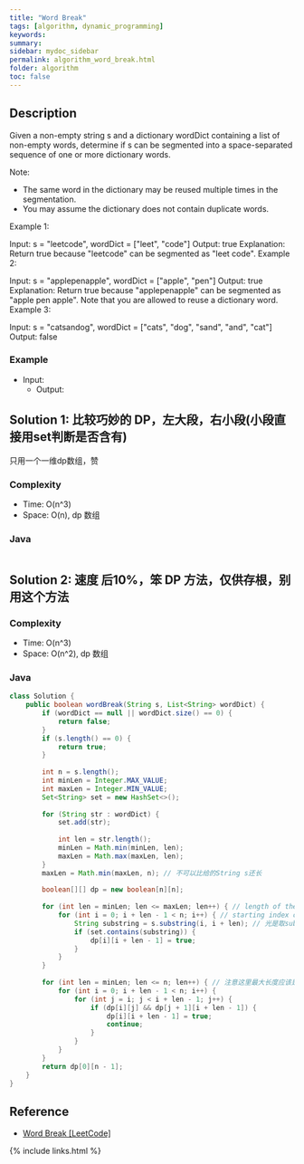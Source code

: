 ```yaml
---
title: "Word Break"
tags: [algorithm, dynamic_programming]
keywords:
summary:
sidebar: mydoc_sidebar
permalink: algorithm_word_break.html
folder: algorithm
toc: false
---
```


## Description
Given a non-empty string s and a dictionary wordDict containing a list of non-empty words, determine if s can be segmented into a space-separated sequence of one or more dictionary words.

Note:
* The same word in the dictionary may be reused multiple times in the segmentation.
* You may assume the dictionary does not contain duplicate words.

Example 1:

Input: s = "leetcode", wordDict = ["leet", "code"]
Output: true
Explanation: Return true because "leetcode" can be segmented as "leet code".
Example 2:

Input: s = "applepenapple", wordDict = ["apple", "pen"]
Output: true
Explanation: Return true because "applepenapple" can be segmented as "apple pen apple".
             Note that you are allowed to reuse a dictionary word.
Example 3:

Input: s = "catsandog", wordDict = ["cats", "dog", "sand", "and", "cat"]
Output: false

### Example
* Input: 
  * Output: 

## Solution 1: 比较巧妙的 DP，左大段，右小段(小段直接用set判断是否含有)
只用一个一维dp数组，赞

### Complexity
* Time: O(n^3)
* Space: O(n), dp 数组

### Java
```java

```

## Solution 2: 速度 后10%，笨 DP 方法，仅供存根，别用这个方法

### Complexity
* Time: O(n^3)
* Space: O(n^2), dp 数组

### Java
```java
class Solution {
    public boolean wordBreak(String s, List<String> wordDict) {
        if (wordDict == null || wordDict.size() == 0) {
            return false;
        }
        if (s.length() == 0) {
            return true;
        }
        
        int n = s.length();
        int minLen = Integer.MAX_VALUE;
        int maxLen = Integer.MIN_VALUE;
        Set<String> set = new HashSet<>();
        
        for (String str : wordDict) {
            set.add(str);
            
            int len = str.length();
            minLen = Math.min(minLen, len);
            maxLen = Math.max(maxLen, len);
        }
        maxLen = Math.min(maxLen, n); // 不可以比给的String s还长
        
        boolean[][] dp = new boolean[n][n];
        
        for (int len = minLen; len <= maxLen; len++) { // length of the substring
            for (int i = 0; i + len - 1 < n; i++) { // starting index of the substring
                String substring = s.substring(i, i + len); // 光是取substring的时间消耗就有 O(n) 了
                if (set.contains(substring)) {
                    dp[i][i + len - 1] = true;
                }
            }
        }
        
        for (int len = minLen; len <= n; len++) { // 注意这里最大长度应该是n了！而非maxLen了
            for (int i = 0; i + len - 1 < n; i++) {
                for (int j = i; j < i + len - 1; j++) {
                    if (dp[i][j] && dp[j + 1][i + len - 1]) {
                        dp[i][i + len - 1] = true;
                        continue;
                    }
                }
            }
        }
        return dp[0][n - 1];
    }
}
```

## Reference
* [Word Break [LeetCode]](https://leetcode.com/problems/word-break/description/)

{% include links.html %}
